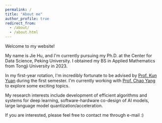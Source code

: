 ```yaml
---
permalink: /
title: "About me"
author_profile: true
redirect_from: 
  - /about/
  - /about.html
---
```


Welcome to my website!

My name is Jie Hu, and I'm currently pursuing my Ph.D. at the Center for Data Science, Peking University. I obtained my BS in Applied Mathematics from Tongji University in 2023.

In my first-year rotation, I'm incredibly fortunate to be advised by [Prof. Kun Yuan](https://kunyuan827.github.io) during the first semester. I'm currently working with [Prof. Chao Yang](https://www.math.pku.edu.cn/teachers/yangch/english/index.html) to explore some exciting topics.

My research interests include development of efficient algorithms and systems for deep learning, software-hardware co-design of AI models, large language model quantization/acceleration. 

If you are interested, please feel free to contact me through e-mail :)




